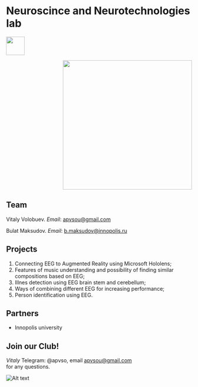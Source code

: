 # Neuroscince and Neurotechnologies lab 
<p align="left">
<img src=https://user-images.githubusercontent.com/29627794/47715816-f1ae6500-dc51-11e8-9e55-34bbb40e05f6.png width="50" heigth="50")
</p>
<p align="right">
  <img src="https://png2.kisspng.com/sh/bfe1d19f438d9c737310de28118177a8/L0KzQYm3VcI3N511e5H0aYP2gLBuTflvdpD1h95ycz34frr9hgJ0caVARd94c3Pyh37wjwN1caV6jNc2b3awgLnCkBlke15mRadrMEm3dbbpgBE3apM1RqQ8Mki2R4m9UcUzP2Q4TqgDM0i1SYK1kP5o/kisspng-innopolis-university-moscow-institute-of-physics-a-5b094eebca6bb0.2328378615273366838291.png" width="350">
</p>

## Team
Vitaly Volobuev. *Email*: apvsou@gmail.com

Bulat Maksudov. *Email*: b.maksudov@innopolis.ru

## Projects
1. Connecting EEG to Augmented Reality using Microsoft Hololens;
2. Features of music understanding and possibility of finding similar compositions based on EEG;
3. Illnes detection using EEG brain stem and cerebellum;
4. Ways of combining different EEG for increasing performance;
5. Person identification using EEG.

## Partners
* Innopolis university

## Join our Club!
_Vitaly_ Telegram: @apvso, email apvsou@gmail.com <br />
for any questions.

![Alt text](https://user-images.githubusercontent.com/29627794/47715815-f1ae6500-dc51-11e8-923f-558969e3cce6.png)
